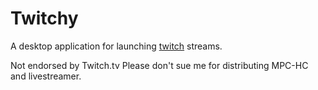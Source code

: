 # Twitchy
A desktop application for launching [twitch](http://twitch.tv) streams.

Not endorsed by Twitch.tv
Please don't sue me for distributing MPC-HC and livestreamer.
